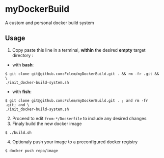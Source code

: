 # myDockerBuild
A custom and personal docker build system

## Usage

1. Copy paste this line in a terminal, **within** the desired **empty** target directory :
  * with **bash**:
  ```console
  $ git clone git@github.com:Fclem/myDockerBuild.git . && rm -fr .git && \
  ./init_docker-build-system.sh
  ```
  * with **fish**:
  ```console
  $ git clone git@github.com:Fclem/myDockerBuild.git . ; and rm -fr .git; and \
  ./init_docker-build-system.sh
  ```
2. Proceed to edit `from-*/Dockerfile` to include any desired changes
3. Finaly build the new docker image
  
  ```console
  $ ./build.sh
  ```

4. Optionaly push your image to a preconfigured docker registry
  
  ```console
  $ docker push repo/image
  ```

